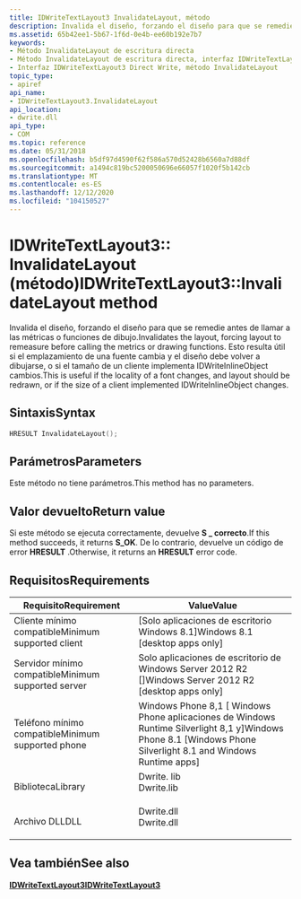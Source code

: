 ```yaml
---
title: IDWriteTextLayout3 InvalidateLayout, método
description: Invalida el diseño, forzando el diseño para que se remedie antes de llamar a las métricas o funciones de dibujo. Esto resulta útil si el emplazamiento de una fuente cambia y el diseño debe volver a dibujarse, o si el tamaño de un cliente implementa IDWriteInlineObject cambios.
ms.assetid: 65b42ee1-5b67-1f6d-0e4b-ee60b192e7b7
keywords:
- Método InvalidateLayout de escritura directa
- Método InvalidateLayout de escritura directa, interfaz IDWriteTextLayout3
- Interfaz IDWriteTextLayout3 Direct Write, método InvalidateLayout
topic_type:
- apiref
api_name:
- IDWriteTextLayout3.InvalidateLayout
api_location:
- dwrite.dll
api_type:
- COM
ms.topic: reference
ms.date: 05/31/2018
ms.openlocfilehash: b5df97d4590f62f586a570d52428b6560a7d88df
ms.sourcegitcommit: a1494c819bc5200050696e66057f1020f5b142cb
ms.translationtype: MT
ms.contentlocale: es-ES
ms.lasthandoff: 12/12/2020
ms.locfileid: "104150527"
---
```

# <a name="idwritetextlayout3invalidatelayout-method"></a><span data-ttu-id="c8c7c-107">IDWriteTextLayout3:: InvalidateLayout (método)</span><span class="sxs-lookup"><span data-stu-id="c8c7c-107">IDWriteTextLayout3::InvalidateLayout method</span></span>

<span data-ttu-id="c8c7c-108">Invalida el diseño, forzando el diseño para que se remedie antes de llamar a las métricas o funciones de dibujo.</span><span class="sxs-lookup"><span data-stu-id="c8c7c-108">Invalidates the layout, forcing layout to remeasure before calling the metrics or drawing functions.</span></span> <span data-ttu-id="c8c7c-109">Esto resulta útil si el emplazamiento de una fuente cambia y el diseño debe volver a dibujarse, o si el tamaño de un cliente implementa IDWriteInlineObject cambios.</span><span class="sxs-lookup"><span data-stu-id="c8c7c-109">This is useful if the locality of a font changes, and layout should be redrawn, or if the size of a client implemented IDWriteInlineObject changes.</span></span>

## <a name="syntax"></a><span data-ttu-id="c8c7c-110">Sintaxis</span><span class="sxs-lookup"><span data-stu-id="c8c7c-110">Syntax</span></span>


```C++
HRESULT InvalidateLayout();
```



## <a name="parameters"></a><span data-ttu-id="c8c7c-111">Parámetros</span><span class="sxs-lookup"><span data-stu-id="c8c7c-111">Parameters</span></span>

<span data-ttu-id="c8c7c-112">Este método no tiene parámetros.</span><span class="sxs-lookup"><span data-stu-id="c8c7c-112">This method has no parameters.</span></span>

## <a name="return-value"></a><span data-ttu-id="c8c7c-113">Valor devuelto</span><span class="sxs-lookup"><span data-stu-id="c8c7c-113">Return value</span></span>

<span data-ttu-id="c8c7c-114">Si este método se ejecuta correctamente, devuelve **S \_ correcto**.</span><span class="sxs-lookup"><span data-stu-id="c8c7c-114">If this method succeeds, it returns **S\_OK**.</span></span> <span data-ttu-id="c8c7c-115">De lo contrario, devuelve un código de error **HRESULT** .</span><span class="sxs-lookup"><span data-stu-id="c8c7c-115">Otherwise, it returns an **HRESULT** error code.</span></span>

## <a name="requirements"></a><span data-ttu-id="c8c7c-116">Requisitos</span><span class="sxs-lookup"><span data-stu-id="c8c7c-116">Requirements</span></span>



| <span data-ttu-id="c8c7c-117">Requisito</span><span class="sxs-lookup"><span data-stu-id="c8c7c-117">Requirement</span></span> | <span data-ttu-id="c8c7c-118">Value</span><span class="sxs-lookup"><span data-stu-id="c8c7c-118">Value</span></span> |
|-------------------------------------|-----------------------------------------------------------------------------------------|
| <span data-ttu-id="c8c7c-119">Cliente mínimo compatible</span><span class="sxs-lookup"><span data-stu-id="c8c7c-119">Minimum supported client</span></span><br/> | <span data-ttu-id="c8c7c-120">\[Solo aplicaciones de escritorio Windows 8.1\]</span><span class="sxs-lookup"><span data-stu-id="c8c7c-120">Windows 8.1 \[desktop apps only\]</span></span><br/>                                            |
| <span data-ttu-id="c8c7c-121">Servidor mínimo compatible</span><span class="sxs-lookup"><span data-stu-id="c8c7c-121">Minimum supported server</span></span><br/> | <span data-ttu-id="c8c7c-122">Solo aplicaciones de escritorio de Windows Server 2012 R2 \[\]</span><span class="sxs-lookup"><span data-stu-id="c8c7c-122">Windows Server 2012 R2 \[desktop apps only\]</span></span><br/>                                 |
| <span data-ttu-id="c8c7c-123">Teléfono mínimo compatible</span><span class="sxs-lookup"><span data-stu-id="c8c7c-123">Minimum supported phone</span></span><br/>  | <span data-ttu-id="c8c7c-124">Windows Phone 8,1 \[ Windows Phone aplicaciones de Windows Runtime Silverlight 8,1 y\]</span><span class="sxs-lookup"><span data-stu-id="c8c7c-124">Windows Phone 8.1 \[Windows Phone Silverlight 8.1 and Windows Runtime apps\]</span></span><br/> |
| <span data-ttu-id="c8c7c-125">Biblioteca</span><span class="sxs-lookup"><span data-stu-id="c8c7c-125">Library</span></span><br/>                  | <dl> <span data-ttu-id="c8c7c-126"><dt>Dwrite. lib</dt></span><span class="sxs-lookup"><span data-stu-id="c8c7c-126"><dt>Dwrite.lib</dt></span></span> </dl>   |
| <span data-ttu-id="c8c7c-127">Archivo DLL</span><span class="sxs-lookup"><span data-stu-id="c8c7c-127">DLL</span></span><br/>                      | <dl> <span data-ttu-id="c8c7c-128"><dt>Dwrite.dll</dt></span><span class="sxs-lookup"><span data-stu-id="c8c7c-128"><dt>Dwrite.dll</dt></span></span> </dl>   |



## <a name="see-also"></a><span data-ttu-id="c8c7c-129">Vea también</span><span class="sxs-lookup"><span data-stu-id="c8c7c-129">See also</span></span>

<dl> <dt>

[<span data-ttu-id="c8c7c-130">**IDWriteTextLayout3**</span><span class="sxs-lookup"><span data-stu-id="c8c7c-130">**IDWriteTextLayout3**</span></span>](idwritetextlayout3.md)
</dt> </dl>

 

 





